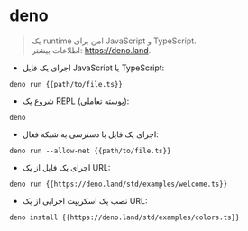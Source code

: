 # deno

> یک runtime امن برای JavaScript و TypeScript.  
> اطلاعات بیشتر: <https://deno.land>.

- اجرای یک فایل JavaScript یا TypeScript:

`deno run {{path/to/file.ts}}`

- شروع یک REPL (پوسته تعاملی):

`deno`

- اجرای یک فایل با دسترسی به شبکه فعال:

`deno run --allow-net {{path/to/file.ts}}`

- اجرای یک فایل از یک URL:

`deno run {{https://deno.land/std/examples/welcome.ts}}`

- نصب یک اسکریپت اجرایی از یک URL:

`deno install {{https://deno.land/std/examples/colors.ts}}`
